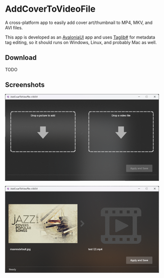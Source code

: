 # AddCoverToVideoFile
A cross-platform app to easily add cover art/thumbnail to MP4, MKV, and AVI files.  

This app is developed as an [AvaloniaUI](https://github.com/AvaloniaUI/Avalonia) app and uses [Taglib#](https://github.com/mono/taglib-sharp) for metadata tag editing, so it should runs on Windows, Linux, and probably Mac as well.  

## Download
TODO

## Screenshots

![AddCoverToVideoFile](https://github.com/torum/AddCoverToVideoFile/blob/main/files/screenshots/screenshots1.png?raw=true)

![AddCoverToVideoFile](https://github.com/torum/AddCoverToVideoFile/blob/main/files/screenshots/screenshots2.png?raw=true)

